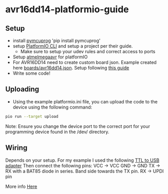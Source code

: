 # avr16dd14-platformio-guide

## Setup 
- install [pymcuprog](https://pypi.org/project/pymcuprog/) 'pip install pymcuprog'
- setup [PlatformIO CLI](https://docs.platformio.org/en/stable/core/index.html) and setup a project per their guide.
  - Make sure to setup your udev rules and correct access to ports
- Setup [atmelmegaavr](https://registry.platformio.org/platforms/platformio/atmelavr/installation) for platformIO
- For AVR16DD14 need to create custom board json. Example created here [boards/avr16dd14.json](avr16dd14.json). Setup following [this guide](https://docs.platformio.org/en/stable/platforms/creating_board.html)
- Write some code!

## Uploading
- Using the example platformio.ini file, you can upload the code to the device using the following command:
```bash 
pio run --target upload
```
Note: Ensure you change the device port to the correct port for your programming device found in the /dev/ directory.

## Wiring
Depends on your setup. For my example I used the following [TTL to USB adapter](https://www.amazon.com/gp/product/B08BNDLQSZ/ref=ppx_yo_dt_b_search_asin_title?ie=UTF8&th=1)
Then connect the following pins:
VCC -> VCC
GND -> GND
TX -> RX with a BAT85 diode in series. Band side towards the TX pin.
RX -> UPDI pin

More info [Here](https://github.com/SpenceKonde/DxCore/blob/master/Wiring.md)
